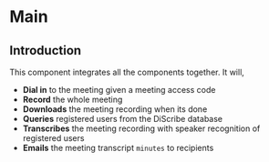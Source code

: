 # Main
## Introduction
This component integrates all the components together. It will,

- **Dial in** to the meeting given a meeting access code
- **Record** the whole meeting
- **Downloads** the meeting recording when its done
- **Queries** registered users from the DiScribe database
- **Transcribes** the meeting recording with speaker recognition of registered users
- **Emails** the meeting transcript `minutes` to recipients
